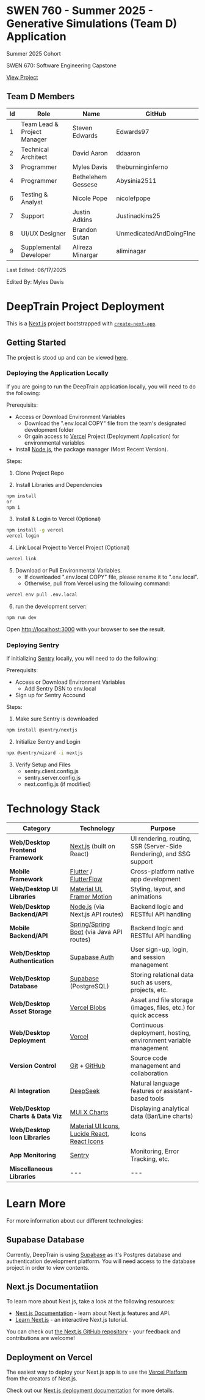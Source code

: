 # SWEN 760 - Summer 2025 - Generative Simulations (Team D) Application

Summer 2025 Cohort

SWEN 670: Software Engineering Capstone

[View Project](https://swen670-deeptrain.vercel.app/)

## Team D Members
| Id | Role                | Name               | GitHub                  |
|----|---------------------|--------------------|-------------------------|
| 1  | Team Lead & Project Manager | Steven Edwards  | Edwards97          |
| 2  | Technical Architect | David Aaron        | ddaaron                 |
| 3  | Programmer          | Myles Davis        | theburninginferno       |
| 4  | Programmer          | Bethelehem Gessese | Abysinia2511            |
| 6  | Testing & Analyst   | Nicole Pope        | nicolefpope             |
| 7  | Support             | Justin Adkins      | Justinadkins25          |
| 8  | UI/UX Designer      | Brandon Sutan      | UnmedicatedAndDoingFIne |
| 9  | Supplemental Developer | Alireza Minargar |aliminagar              |

Last Edited: 06/17/2025

Edited By: Myles Davis

# DeepTrain Project Deployment

This is a [Next.js](https://nextjs.org) project bootstrapped with [`create-next-app`](https://nextjs.org/docs/app/api-reference/cli/create-next-app).

## Getting Started

The project is stood up and can be viewed [here](https://swen670-deeptrain.vercel.app/). 

### Deploying the Application Locally

If you are going to run the DeepTrain application locally, you will need to do the following:

Prerequisits: 
- Access or Download Environment Variables
    - Download the ".env.local COPY" file from the team's designated development folder
    - Or gain access to [Vercel](https://vercel.com/) Project (Deployment Application) for environmental variables
- Install [Node.js](https://nodejs.org/en), the package manager (Most Recent Version). 

Steps: 

1. Clone Project Repo

2. Install Libraries and Dependencies

```bash
npm install
or 
npm i
```

3. Install & Login to Vercel (Optional)

```bash
npm install -g vercel
vercel login
```

4. Link Local Project to Vercel Project (Optional)

```bash
vercel link
```

5. Download or Pull Environmental Variables. 
    - If downloaded ".env.local COPY" file, please rename it to ".env.local". 
    - Otherwise, pull from Vercel using the following command:

```bash
vercel env pull .env.local
```

6. run the development server:

```bash
npm run dev
```

Open [http://localhost:3000](http://localhost:3000) with your browser to see the result.

### Deploying Sentry

If initializing [Sentry](https://sentry.io/welcome/) locally, you will need to do the following:

Prerequisits: 
- Access or Download Environment Variables
    - Add Sentry DSN to env.local
- Sign up for Sentry Accound

Steps: 

1. Make sure Sentry is downloaded

```bash
npm install @sentry/nextjs
```

2. Initialize Sentry and Login

```bash
npx @sentry/wizard -i nextjs
```

3. Verify Setup and Files
    - sentry.client.config.js
    - sentry.server.config.js
    - next.config.js (if modified)

# Technology Stack

| Category              | Technology                                     | Purpose             |
|-----------------------|-----------------------------------------------------|---------------------|
| **Web/Desktop Frontend Framework**| [Next.js](https://nextjs.org/) (built on React)     | UI rendering, routing, SSR (Server-Side Rendering), and SSG support     |
| **Mobile Framework** | [Flutter](https://flutter.dev/) / [FlutterFlow](https://flutterflow.io/) | Cross-platform native app development                 |
| **Web/Desktop UI Libraries**  | [Material UI](https://mui.com/), [Framer Motion](https://www.framer.com/motion/) | Styling, layout, and animations                          |
| **Web/Desktop Backend/API**       | [Node.js](https://nodejs.org/) (via Next.js API routes) | Backend logic and RESTful API handling            |
| **Mobile Backend/API**       | [Spring/Spring Boot](https://spring.io/) (via Java API routes) | Backend logic and RESTful API handling            |
| **Web/Desktop Authentication**    | [Supabase Auth](https://supabase.com/auth)          | User sign-up, login, and session management                            |
| **Web/Desktop Database**          | [Supabase](https://supabase.com/) (PostgreSQL)      | Storing relational data such as users, projects, etc.                  |
| **Web/Desktop Asset Storage**           | [Vercel Blobs](https://vercel.com/docs/storage/vercel-blob) | Asset and file storage (images, files, etc.) for quick access |
| **Web/Desktop Deployment**        | [Vercel](https://vercel.com/)                       | Continuous deployment, hosting, environment variable management         |
| **Version Control**   | [Git](https://git-scm.com/) + [GitHub](https://github.com/) | Source code management and collaboration                    |
| **AI Integration**    | [DeepSeek](https://deepseek.com/) | Natural language features or assistant-based tools         |
| **Web/Desktop Charts & Data Viz** | [MUI X Charts](https://mui.com/x/react-charts/)     | Displaying analytical data (Bar/Line charts)                       |
| **Web/Desktop Icon Libraries** | [Material UI Icons](https://mui.com/material-ui/material-icons/), [Lucide React](https://lucide.dev/guide/packages/lucide-react), [React Icons](https://react-icons.github.io/react-icons/) | Icons   |
| **App Monitoring** | [Sentry](https://sentry.io/welcome/) | Monitoring, Error Tracking, etc.    |
 **Miscellaneous Libraries** | --- | --- |

# Learn More

For more information about our different technologies:

## Supabase Database 

Currently, DeepTrain is using [Supabase](https://supabase.com) as it's Postgres database and authentication development platform. You will need access to the database project in order to view contents.

## Next.js Documentatiion

To learn more about Next.js, take a look at the following resources:

- [Next.js Documentation](https://nextjs.org/docs) - learn about Next.js features and API.
- [Learn Next.js](https://nextjs.org/learn) - an interactive Next.js tutorial.

You can check out [the Next.js GitHub repository](https://github.com/vercel/next.js) - your feedback and contributions are welcome!

## Deployment on Vercel

The easiest way to deploy your Next.js app is to use the [Vercel Platform](https://vercel.com/new?utm_medium=default-template&filter=next.js&utm_source=create-next-app&utm_campaign=create-next-app-readme) from the creators of Next.js.

Check out our [Next.js deployment documentation](https://nextjs.org/docs/app/building-your-application/deploying) for more details.
